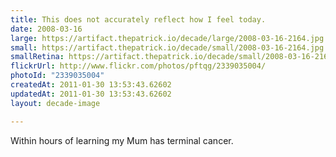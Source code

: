 ```yaml
---
title: This does not accurately reflect how I feel today.
date: 2008-03-16
large: https://artifact.thepatrick.io/decade/large/2008-03-16-2164.jpg
small: https://artifact.thepatrick.io/decade/small/2008-03-16-2164.jpg
smallRetina: https://artifact.thepatrick.io/decade/small/2008-03-16-2164@2x.jpg
flickrUrl: http://www.flickr.com/photos/pftqg/2339035004/
photoId: "2339035004"
createdAt: 2011-01-30 13:53:43.62602
updatedAt: 2011-01-30 13:53:43.62602
layout: decade-image

---
```

Within hours of learning my Mum has terminal cancer.
